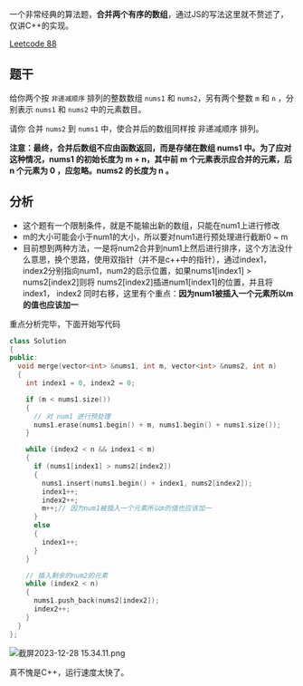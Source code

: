 一个非常经典的算法题，**合并两个有序的数组**，通过JS的写法这里就不赘述了，仅讲C++的实现。

[Leetcode 88](https://leetcode.cn/problems/merge-sorted-array/description/?envType=study-plan-v2&envId=top-interview-150)

## 题干

给你两个按 `非递减顺序` 排列的整数数组 `nums1` 和 `nums2`，另有两个整数 `m` 和 `n` ，分别表示 `nums1` 和 `nums2` 中的元素数目。

请你 合并 `nums2` 到 `nums1` 中，使合并后的数组同样按 非递减顺序 排列。

**注意：最终，合并后数组不应由函数返回，而是存储在数组 nums1 中。为了应对这种情况，nums1 的初始长度为 m + n，其中前 m 个元素表示应合并的元素，后 n 个元素为 0 ，应忽略。nums2 的长度为 n 。**

## 分析
- 这个题有一个限制条件，就是不能输出新的数组，只能在num1上进行修改
- m的大小可能会小于num1的大小，所以要对num1进行预处理进行截断0 ~ m
- 目前想到两种方法，一是将num2合并到num1上然后进行排序，这个方法没什么意思，换个思路，使用双指针（并不是c++中的指针），通过index1，index2分别指向num1，num2的启示位置，如果nums1[index1] > nums2[index2]则将
nums2[index2]插进num1[index1]的位置，并且将index1， index2 同时右移，这里有个重点：**因为num1被插入一个元素所以m的值也应该加一**

重点分析完毕，下面开始写代码

```c++
class Solution
{
public:
  void merge(vector<int> &nums1, int m, vector<int> &nums2, int n)
  {
    int index1 = 0, index2 = 0;

    if (m < nums1.size())
    {
      // 对 num1 进行预处理
      nums1.erase(nums1.begin() + m, nums1.begin() + nums1.size());
    }

    while (index2 < n && index1 < m)
    {
      if (nums1[index1] > nums2[index2])
      {
        nums1.insert(nums1.begin() + index1, nums2[index2]);
        index1++;
        index2++;
        m++;// 因为num1被插入一个元素所以m的值也应该加一
      }
      else
      {
        index1++;
      }
    }

    // 插入剩余的num2的元素
    while (index2 < n)
    {
      nums1.push_back(nums2[index2]);
      index2++;
    }
  }
};

```
 ![截屏2023-12-28 15.34.11.png](https://26qgecq9acl2hsew.public.blob.vercel-storage.com/a313757f5d24fe2dafe47e700.34.11-T1y3pq0VYuMnqoEMtVnQ8l52B0RmXV.png)

真不愧是C++，运行速度太快了。